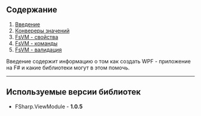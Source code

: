 ## Содержание  ##

1. [Введение](ru/Introduction.md)
2. [Конвереры значений](ru/ValueConverter.md)
1. [FsVM - свойства](ru/ex1FSVM.md)
1. [FsVM - команды](ru/Command.md)
1. [FsVM - валидация](ru/Validation.md)

Введение содержит информацию о том как создать WPF - приложение на F# и какие библиотеки могут в этом помочь.


----------


## Используемые версии библиотек ##

- FSharp.ViewModule - **1.0.5**
